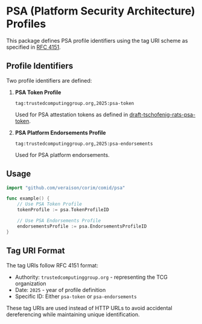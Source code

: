 # PSA (Platform Security Architecture) Profiles

This package defines PSA profile identifiers using the tag URI scheme as specified in [RFC 4151](https://tools.ietf.org/html/rfc4151).

## Profile Identifiers

Two profile identifiers are defined:

1. **PSA Token Profile**
   ```
   tag:trustedcomputinggroup.org,2025:psa-token
   ```
   Used for PSA attestation tokens as defined in [draft-tschofenig-rats-psa-token](https://datatracker.ietf.org/doc/html/draft-tschofenig-rats-psa-token).

2. **PSA Platform Endorsements Profile**
   ```
   tag:trustedcomputinggroup.org,2025:psa-endorsements
   ```
   Used for PSA platform endorsements.

## Usage

```go
import "github.com/veraison/corim/comid/psa"

func example() {
    // Use PSA Token Profile
    tokenProfile := psa.TokenProfileID

    // Use PSA Endorsements Profile
    endorsementsProfile := psa.EndorsementsProfileID
}
```

## Tag URI Format

The tag URIs follow RFC 4151 format:
- Authority: `trustedcomputinggroup.org` - representing the TCG organization
- Date: `2025` - year of profile definition
- Specific ID: Either `psa-token` or `psa-endorsements`

These tag URIs are used instead of HTTP URLs to avoid accidental dereferencing while maintaining unique identification.
